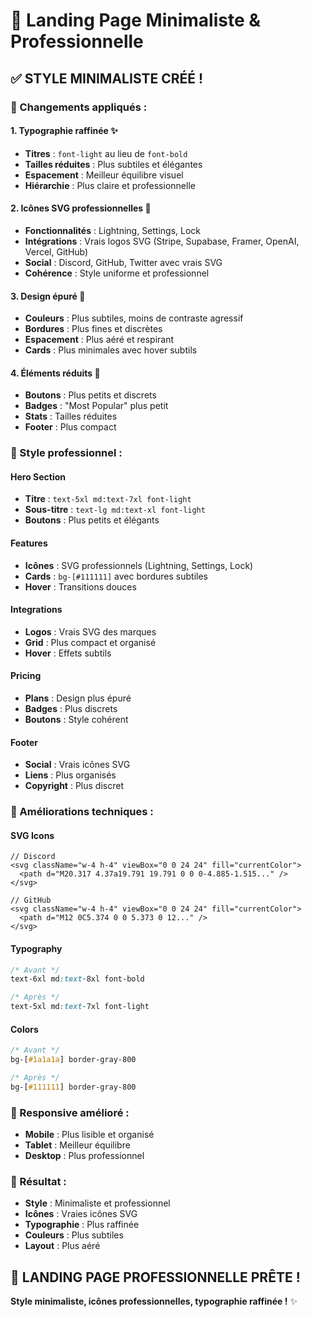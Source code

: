 # 🎨 Landing Page Minimaliste & Professionnelle

## ✅ **STYLE MINIMALISTE CRÉÉ !**

### **🎯 Changements appliqués :**

#### **1. Typographie raffinée** ✨
- **Titres** : `font-light` au lieu de `font-bold`
- **Tailles réduites** : Plus subtiles et élégantes
- **Espacement** : Meilleur équilibre visuel
- **Hiérarchie** : Plus claire et professionnelle

#### **2. Icônes SVG professionnelles** 🔧
- **Fonctionnalités** : Lightning, Settings, Lock
- **Intégrations** : Vrais logos SVG (Stripe, Supabase, Framer, OpenAI, Vercel, GitHub)
- **Social** : Discord, GitHub, Twitter avec vrais SVG
- **Cohérence** : Style uniforme et professionnel

#### **3. Design épuré** 🎨
- **Couleurs** : Plus subtiles, moins de contraste agressif
- **Bordures** : Plus fines et discrètes
- **Espacement** : Plus aéré et respirant
- **Cards** : Plus minimales avec hover subtils

#### **4. Éléments réduits** 📏
- **Boutons** : Plus petits et discrets
- **Badges** : "Most Popular" plus petit
- **Stats** : Tailles réduites
- **Footer** : Plus compact

### **🎨 Style professionnel :**

#### **Hero Section**
- **Titre** : `text-5xl md:text-7xl font-light`
- **Sous-titre** : `text-lg md:text-xl font-light`
- **Boutons** : Plus petits et élégants

#### **Features**
- **Icônes** : SVG professionnels (Lightning, Settings, Lock)
- **Cards** : `bg-[#111111]` avec bordures subtiles
- **Hover** : Transitions douces

#### **Integrations**
- **Logos** : Vrais SVG des marques
- **Grid** : Plus compact et organisé
- **Hover** : Effets subtils

#### **Pricing**
- **Plans** : Design plus épuré
- **Badges** : Plus discrets
- **Boutons** : Style cohérent

#### **Footer**
- **Social** : Vrais icônes SVG
- **Liens** : Plus organisés
- **Copyright** : Plus discret

### **🔧 Améliorations techniques :**

#### **SVG Icons**
```tsx
// Discord
<svg className="w-4 h-4" viewBox="0 0 24 24" fill="currentColor">
  <path d="M20.317 4.37a19.791 19.791 0 0 0-4.885-1.515..." />
</svg>

// GitHub
<svg className="w-4 h-4" viewBox="0 0 24 24" fill="currentColor">
  <path d="M12 0C5.374 0 0 5.373 0 12..." />
</svg>
```

#### **Typography**
```css
/* Avant */
text-6xl md:text-8xl font-bold

/* Après */
text-5xl md:text-7xl font-light
```

#### **Colors**
```css
/* Avant */
bg-[#1a1a1a] border-gray-800

/* Après */
bg-[#111111] border-gray-800
```

### **📱 Responsive amélioré :**
- **Mobile** : Plus lisible et organisé
- **Tablet** : Meilleur équilibre
- **Desktop** : Plus professionnel

### **🎯 Résultat :**
- **Style** : Minimaliste et professionnel
- **Icônes** : Vraies icônes SVG
- **Typographie** : Plus raffinée
- **Couleurs** : Plus subtiles
- **Layout** : Plus aéré

## 🚀 **LANDING PAGE PROFESSIONNELLE PRÊTE !**

**Style minimaliste, icônes professionnelles, typographie raffinée !** ✨
